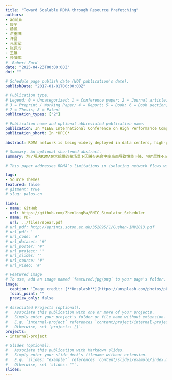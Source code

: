 ```yaml
---
title: "Toward Scalable RDMA through Resource Prefetching"
authors:
- admin
- 康宁
- 杨帆
- 洪重阳
- 许晶
- 元国军
- 张佩珩
- 王展
- 孙凝晖
#- Robert Ford
date: "2025-04-23T00:00:00Z"
doi: ""

# Schedule page publish date (NOT publication's date).
publishDate: "2017-01-01T00:00:00Z"

# Publication type.
# Legend: 0 = Uncategorized; 1 = Conference paper; 2 = Journal article;
# 3 = Preprint / Working Paper; 4 = Report; 5 = Book; 6 = Book section;
# 7 = Thesis; 8 = Patent
publication_types: ["2"]

# Publication name and optional abbreviated publication name.
publication: In *IEEE International Conference on High Performance Computing and Communications*
publication_short: In *HPCC*

abstract: RDMA network is being widely deployed in data centers, high-performance computing, and AI clusters. By ofﬂoading the network processing protocol stack to hardware, RDMA bypasses the operating system kernel, thereby enabling high performance and low CPU overhead. However, the protocol processing demands substantial communication resources, and due to the limited hardware resources, commercial NICs (Network Interface Cards) experience a signiﬁcant number of cache misses in large-scale connection scenarios. This results in performance degradation, indicating that RDMA lacks scalability. In this paper, we ﬁrst analyze the characteristics of resource access in RDMA. Based on these characteristics, we propose a resource access prediction and prefetching mechanism in the hardware, which preemptively fetches the resources required by the protocol processing pipeline to the on-chip cache. This mechanism increases the NIC’s cache hit ratio. Evaluation results demonstrate that our approach improves throughput by 125% and reduces latency by 17.9% under large-scale communication scenarios.

# Summary. An optional shortened abstract.
summary: 为了解决RDMA在大规模连接场景下因缓存未命中率高而导致性能下降、可扩展性不足的问题，本文分析了RDMA的资源访问特征。基于此，提出一种硬件级的资源访问预测与预取机制，通过预先将协议处理所需资源加载到片上缓存中，有效提升了缓存命中率和系统性能。

# This paper addresses RDMA’s limitations in isolating network flows with diverse performance needs in multi-tenant data centers. The proposed solution, Palos, improves performance isolation by using a data chunk-based scheduling mechanism at the hardware level, reducing interference between large and small flows. A hierarchical, weight-based scheduler configuration in the software layer further allows customized, interference-free performance policies. Experiments show that Palos provides better isolation and flexibility than current RDMA NICs.

tags:
- Source Themes
featured: false
# gitment: true
# slug: palos-cn

links:
- name: GitHub
  url: https://github.com/ZhenlongMa/RNIC_Simulator_Scheduler
- name: PDF
  url: ../files/spear.pdf
# url_pdf: http://eprints.soton.ac.uk/352095/1/Cushen-IMV2013.pdf
# url_pdf: ''
# url_code: '#'
# url_dataset: '#'
# url_poster: '#'
# url_project: ''
# url_slides: ''
# url_source: '#'
# url_video: '#'

# Featured image
# To use, add an image named `featured.jpg/png` to your page's folder. 
image:
  caption: 'Image credit: [**Unsplash**](https://unsplash.com/photos/pLCdAaMFLTE)'
  focal_point: ""
  preview_only: false

# Associated Projects (optional).
#   Associate this publication with one or more of your projects.
#   Simply enter your project's folder or file name without extension.
#   E.g. `internal-project` references `content/project/internal-project/index.md`.
#   Otherwise, set `projects: []`.
projects:
- internal-project

# Slides (optional).
#   Associate this publication with Markdown slides.
#   Simply enter your slide deck's filename without extension.
#   E.g. `slides: "example"` references `content/slides/example/index.md`.
#   Otherwise, set `slides: ""`.
slides:
---
```



<!-- Supplementary notes can be added here, including [code and math](https://sourcethemes.com/academic/docs/writing-markdown-latex/). -->
